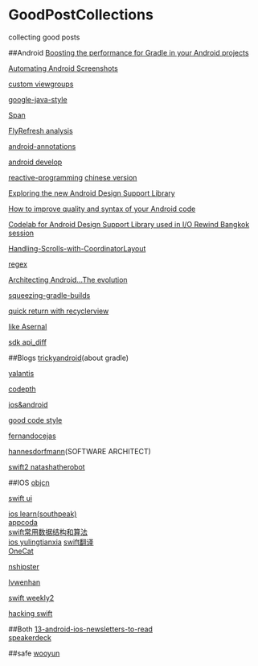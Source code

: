 # GoodPostCollections
collecting good posts

##Android
[Boosting the performance for Gradle in your Android projects](https://medium.com/@erikhellman/boosting-the-performance-for-gradle-in-your-android-projects-6d5f9e4580b6)  

[Automating Android Screenshots](https://medium.com/@swanhtet1992/automating-android-screenshots-5b7574c0621d)  

[custom viewgroups](https://sriramramani.wordpress.com/2015/05/06/custom-viewgroups/)  

[google-java-style](http://google-styleguide.googlecode.com/svn/trunk/javaguide.html)  

[Span](http://flavienlaurent.com/blog/2014/01/31/spans/)    

[FlyRefresh analysis](http://www.race604.com/flyrefresh/)  

[android-annotations](http://tools.android.com/tech-docs/support-annotations)  

[android develop](https://medium.com/google-developers)  

[reactive-programming](https://www.bignerdranch.com/blog/what-is-functional-reactive-programming/)  [chinese version](http://asce1885.gitbooks.io/android-rd-senior-advanced/content/)  

[Exploring the new Android Design Support  Library](https://medium.com/ribot-labs/exploring-the-new-android-design-support-library-b7cda56d2c32)  

[How to improve quality and syntax of your Android code](http://vincentbrison.com/2014/07/19/how-to-improve-quality-and-syntax-of-your-android-code/)  

[Codelab for Android Design Support Library used in I/O Rewind Bangkok session](http://inthecheesefactory.com/blog/android-design-support-library-codelab/en)  

[Handling-Scrolls-with-CoordinatorLayout](https://guides.codepath.com/android/Handling-Scrolls-with-CoordinatorLayout)

[regex](http://deerchao.net/tutorials/regex/regex.htm)  

[Architecting Android…The evolution](http://fernandocejas.com/2015/07/18/architecting-android-the-evolution/)  

[squeezing-gradle-builds](http://saulmm.github.io/squeezing-gradle-builds/)  

[quick return with recyclerview](https://medium.com/@bherbst/quick-return-with-recyclerview-e70c8da9b4c1)  

[like Asernal](http://www.android-gems.com/)  

[sdk api_diff](http://developer.android.com/sdk/api_diff/23/changes.html)

##Blogs
[trickyandroid](http://trickyandroid.com/)(about gradle)  

[yalantis](http://yalantis.com/blog/)  

[codepth](https://guides.codepath.com)  

[ios&android](http://www.raywenderlich.com/)

[good code style](http://blog.2baxb.me/)

[fernandocejas](http://fernandocejas.com/)  

[hannesdorfmann](http://hannesdorfmann.com/)(SOFTWARE ARCHITECT)  

[swift2 natashatherobot](http://natashatherobot.com/)  

##IOS
[objcn](http://objccn.io/)  

[swift ui](http://www.raywenderlich.com/)  

[ios learn(southpeak)](http://southpeak.github.io/blog/archives/)  
[appcoda](http://www.appcoda.com/)  
[swift常用数据结构和算法](http://waynewbishop.com/swift)  
[ios yulingtianxia](http://yulingtianxia.com/)
[swift翻译](http://swift.gg/)  
[OneCat](http://swifter.tips/)

[nshipster](http://nshipster.com/)  

[lvwenhan](http://lvwenhan.com/)  

[swift weekly2](http://swiftsandbox.io/)  

[hacking swift](https://www.hackingwithswift.com/)

##Both
[13-android-ios-newsletters-to-read](http://blog.instabug.com/2015/07/13-android-ios-newsletters-to-read/)    
[speakerdeck](https://speakerdeck.com/)  

##safe
[wooyun](http://drops.wooyun.org/)  

